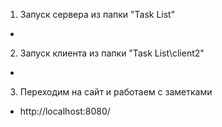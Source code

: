 1. Запуск сервера из папки "Task List"
- <npm start>
2. Запуск клиента из папки "Task List\client2"
- <npm run serve>
3. Переходим на сайт и работаем с заметками
- http://localhost:8080/ 